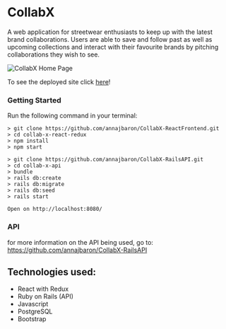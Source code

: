 # CollabX
A web application for streetwear enthusiasts to keep up with the latest brand collaborations. Users are able to save and follow past as well as upcoming collections and interact with their favourite brands by pitching collaborations they wish to see.

![CollabX Home Page](https://s3.amazonaws.com/collab-x-pictures/collabx-homepage)

To see the deployed site click [here](http://collabx.ca)!

### Getting Started

Run the following command in your terminal:
```
> git clone https://github.com/annajbaron/CollabX-ReactFrontend.git
> cd collab-x-react-redux
> npm install
> npm start

> git clone https://github.com/annajbaron/CollabX-RailsAPI.git
> cd collab-x-api
> bundle
> rails db:create
> rails db:migrate
> rails db:seed
> rails start

Open on http://localhost:8080/
```

### API
for more information on the API being used, go to: https://github.com/annajbaron/CollabX-RailsAPI

## Technologies used:
- React with Redux
- Ruby on Rails (API)
- Javascript
- PostgreSQL
- Bootstrap
